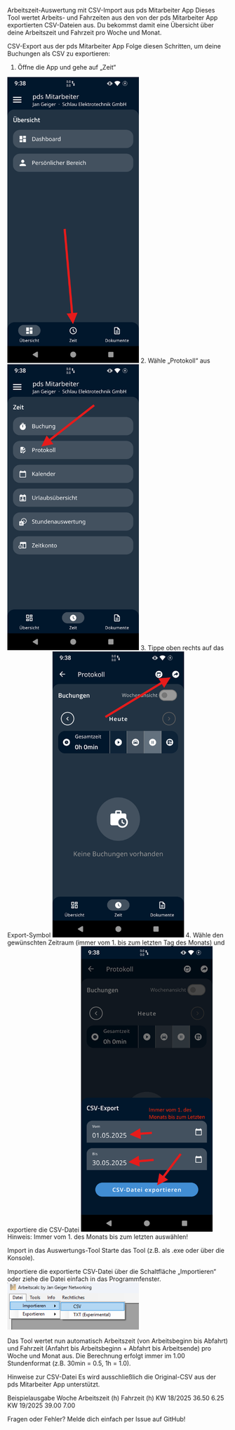 Arbeitszeit-Auswertung mit CSV-Import aus pds Mitarbeiter App
Dieses Tool wertet Arbeits- und Fahrzeiten aus den von der pds Mitarbeiter App exportierten CSV-Dateien aus. Du bekommst damit eine Übersicht über deine Arbeitszeit und Fahrzeit pro Woche und Monat.

CSV-Export aus der pds Mitarbeiter App
Folge diesen Schritten, um deine Buchungen als CSV zu exportieren:

1. Öffne die App und gehe auf „Zeit“
<img src="img/Screenshot_20250530-213812_pds Mitarbeiter.png" alt="Übersicht" width="300"/>
2. Wähle „Protokoll“ aus
<img src="img/Screenshot_20250530-213834_pds Mitarbeiter.png" alt="Zeit Menü" width="300"/>
3. Tippe oben rechts auf das Export-Symbol
<img src="img/Screenshot_20250530-213842_pds Mitarbeiter.png" alt="Protokoll Export" width="300"/>
4. Wähle den gewünschten Zeitraum (immer vom 1. bis zum letzten Tag des Monats) und exportiere die CSV-Datei
<img src="img/Screenshot_20250530-213851_pds Mitarbeiter.png" alt="CSV Export" width="300"/>
Hinweis: Immer vom 1. des Monats bis zum letzten auswählen!

Import in das Auswertungs-Tool
Starte das Tool (z.B. als .exe oder über die Konsole).

Importiere die exportierte CSV-Datei über die Schaltfläche „Importieren“ oder ziehe die Datei einfach in das Programmfenster.
<img src="img/Screenshot 2025-05-30 220626.png" alt="CSV Export" width="300"/>

Das Tool wertet nun automatisch Arbeitszeit (von Arbeitsbeginn bis Abfahrt) und Fahrzeit (Anfahrt bis Arbeitsbeginn + Abfahrt bis Arbeitsende) pro Woche und Monat aus. Die Berechnung erfolgt immer im 1.00 Stundenformat (z.B. 30min = 0.5, 1h = 1.0).

Hinweise zur CSV-Datei
Es wird ausschließlich die Original-CSV aus der pds Mitarbeiter App unterstützt.

Beispielausgabe
Woche	Arbeitszeit (h)	Fahrzeit (h)
KW 18/2025	36.50	6.25
KW 19/2025	39.00	7.00

Fragen oder Fehler?
Melde dich einfach per Issue auf GitHub!
